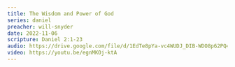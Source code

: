 ```yaml
---
title: The Wisdom and Power of God
series: daniel
preacher: will-snyder
date: 2022-11-06
scripture: Daniel 2:1-23
audio: https://drive.google.com/file/d/1EdTe8pYa-vc4WUDJ_DIB-WDO8p62PQ4d/view
video: https://youtu.be/egnMKOj-ktA
---
```


